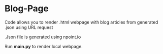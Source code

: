 # Blog-Page
Code allows you to render .html webpage with blog articles from generated .json using URL request

.Json file is generated using npoint.io 

Run **main.py** to render local webpage.
